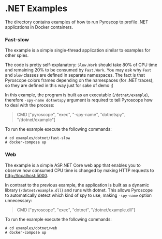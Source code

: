 # .NET Examples

The directory contains examples of how to run Pyroscop to profile .NET applications in Docker containers.

### Fast-slow

The example is a simple single-thread application similar to examples for other spies.

The code is pretty self-explanatory: `Slow.Work` should take 80% of CPU time and remaining 20% to be consumed by
`Fast.Work`. You may ask why `Fast` and `Slow` classes are defined in separate namespaces. The fact is that Pyroscope
colors frames depending on the namespaces (for .NET traces), so they are defined in this way just for sake of demo ;)

In this example, the program is built as an executable (`/dotnet/example`), therefore `-spy-name dotnetspy` argument is
required to tell Pyroscope how to deal with the process:
> CMD ["pyroscope", "exec", "-spy-name", "dotnetspy", "/dotnet/example"]

To run the example execute the following commands:

```shell
# cd examples/dotnet/fast-slow
# docker-compose up
```

### Web

The example is a simple ASP.NET Core web app that enables you to observe how consumed CPU time is changed by making
HTTP requests to [http://localhost:5000](http://localhost:5000).

In contrast to the previous example, the application is built as a dynamic library (`/dotnet/example.dll`) and
runs with dotnet. This allows Pyroscope to automatically detect which kind of spy to use, making `-spy-name` option
unnecessary:
> CMD ["pyroscope", "exec", "dotnet", "/dotnet/example.dll"]

To run the example execute the following commands:

```shell
# cd examples/dotnet/web
# docker-compose up
```
